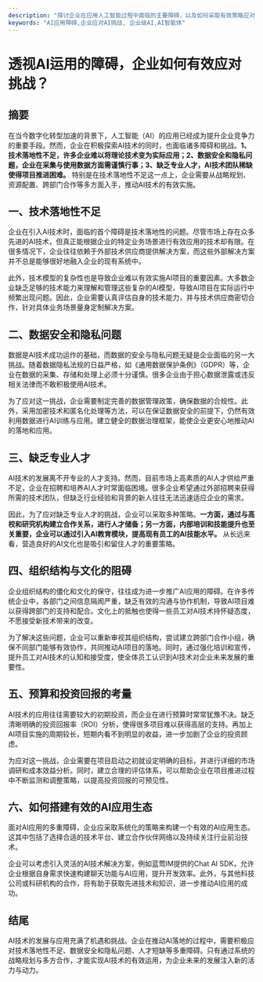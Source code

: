 ```yaml
---
description: "探讨企业在应用人工智能过程中面临的主要障碍，以及如何采取有效策略应对挑战，实现AI技术的落地。"
keywords: "AI应用障碍,企业应对AI挑战, 企业级AI,AI智能体"
---
```

# 透视AI运用的障碍，企业如何有效应对挑战？

## 摘要
在当今数字化转型加速的背景下，人工智能（AI）的应用已经成为提升企业竞争力的重要手段。然而，企业在积极探索AI技术的同时，也面临诸多障碍和挑战。**1、技术落地性不足，许多企业难以将理论技术变为实际应用；2、数据安全和隐私问题，企业在采集与使用数据方面需谨慎行事；3、缺乏专业人才，AI技术团队稀缺使得项目推进困难。** 特别是在技术落地性不足这一点上，企业需要从战略规划、资源配置、跨部门合作等多方面入手，推动AI技术的有效实施。

## 一、技术落地性不足
企业在引入AI技术时，面临的首个障碍是技术落地性的问题。尽管市场上存在众多先进的AI技术，但真正能根据企业的特定业务场景进行有效应用的技术却有限。在很多情况下，企业往往依赖于外部技术供应商提供解决方案，而这些外部解决方案并不总是能够很好地融入企业的现有系统中。

此外，技术模型的复杂性也是导致企业难以有效实施AI项目的重要因素。大多数企业缺乏足够的技术能力来理解和管理这些复杂的AI模型，导致AI项目在实际运行中频繁出现问题。因此，企业需要认真评估自身的技术能力，并与技术供应商密切合作，针对具体业务场景量身定制解决方案。

## 二、数据安全和隐私问题
数据是AI技术成功运作的基础，而数据的安全与隐私问题无疑是企业面临的另一大挑战。随着数据隐私法规的日益严格，如《通用数据保护条例》（GDPR）等，企业在数据的采集、存储和处理上必须十分谨慎。很多企业由于担心数据泄露或违反相关法律而不敢积极使用AI技术。

为了应对这一挑战，企业需要制定完善的数据管理政策，确保数据的合规性。此外，采用加密技术和匿名化处理等方法，可以在保证数据安全的前提下，仍然有效利用数据进行AI训练与应用。建立健全的数据治理框架，能使企业更安心地推动AI的落地和应用。

## 三、缺乏专业人才
AI技术的发展离不开专业的人才支持。然而，目前市场上高素质的AI人才供给严重不足，企业在招聘和培养AI人才时常面临困境。很多企业希望通过外部招聘来获得所需的技术团队，但缺乏行业经验和背景的新人往往无法迅速适应企业的需求。

因此，为了应对缺乏专业人才的挑战，企业可以采取多种策略。**一方面，通过与高校和研究机构建立合作关系，进行人才储备；另一方面，内部培训和技能提升也至关重要，企业可以通过引入AI教育模块，提高现有员工的AI技能水平。** 从长远来看，营造良好的AI文化也是吸引和留住人才的重要策略。

## 四、组织结构与文化的阻碍
企业组织结构的僵化和文化的保守，往往成为进一步推广AI应用的障碍。在许多传统企业中，各部门之间信息隔阂严重，缺乏有效的沟通与协作机制，导致AI项目难以获得跨部门的支持和配合。文化上的抵触也使得一些员工对AI技术持怀疑态度，不愿接受新技术带来的改变。

为了解决这些问题，企业可以重新审视其组织结构，尝试建立跨部门合作小组，确保不同部门能够有效协作，共同推动AI项目的落地。同时，通过强化培训和宣传，提升员工对AI技术的认知和接受度，使全体员工认识到AI技术对企业未来发展的重要性。

## 五、预算和投资回报的考量
AI技术的应用往往需要较大的初期投资，而企业在进行预算时常常犹豫不决。缺乏清晰明确的投资回报率（ROI）分析，使得很多项目难以获得高层的支持。再加上AI项目实施的周期较长，短期内看不到明显的收益，进一步加剧了企业的投资顾虑。

为应对这一挑战，企业需要在项目启动之初就设定明确的目标，并进行详细的市场调研和成本效益分析。同时，建立合理的评估体系，可以帮助企业在项目推进过程中不断监测和调整策略，以提高投资回报的可预见性。

## 六、如何搭建有效的AI应用生态
面对AI应用的多重障碍，企业应采取系统化的策略来构建一个有效的AI应用生态。这其中包括了选择合适的技术平台、建立合作伙伴网络以及持续关注行业前沿技术。

企业可以考虑引入灵活的AI技术解决方案，例如蓝莺IM提供的Chat AI SDK，允许企业根据自身需求快速构建聊天功能与AI应用，提升开发效率。此外，与其他科技公司或科研机构的合作，将有助于获取先进技术和知识，进一步推动AI应用的成功。

## 结尾
AI技术的发展与应用充满了机遇和挑战。企业在推动AI落地的过程中，需要积极应对技术落地性不足、数据安全和隐私问题、人才短缺等多重障碍。只有通过系统的战略规划与多方合作，才能实现AI技术的有效运用，为企业未来的发展注入新的活力与动力。
